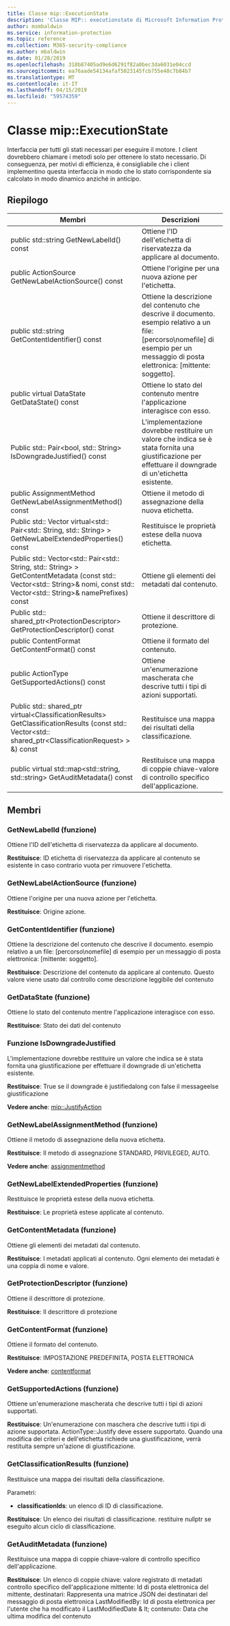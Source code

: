 ```yaml
---
title: Classe mip::ExecutionState
description: 'Classe MIP:: executionstate di Microsoft Information Protection (MIP) SDK vengono documentate.'
author: msmbaldwin
ms.service: information-protection
ms.topic: reference
ms.collection: M365-security-compliance
ms.author: mbaldwin
ms.date: 01/28/2019
ms.openlocfilehash: 318b87405ad9e6d6291f82a0bec3da6031e04ccd
ms.sourcegitcommit: ea76aade54134afaf5023145fcb755e40c7b84b7
ms.translationtype: MT
ms.contentlocale: it-IT
ms.lasthandoff: 04/15/2019
ms.locfileid: "59574359"
---
```

# <a name="class-mipexecutionstate"></a>Classe mip::ExecutionState 
Interfaccia per tutti gli stati necessari per eseguire il motore.
I client dovrebbero chiamare i metodi solo per ottenere lo stato necessario. Di conseguenza, per motivi di efficienza, è consigliabile che i client implementino questa interfaccia in modo che lo stato corrispondente sia calcolato in modo dinamico anziché in anticipo.
  
## <a name="summary"></a>Riepilogo
 Membri                        | Descrizioni                                
--------------------------------|---------------------------------------------
public std::string GetNewLabelId() const  |  Ottiene l'ID dell'etichetta di riservatezza da applicare al documento.
public ActionSource GetNewLabelActionSource() const  |  Ottiene l'origine per una nuova azione per l'etichetta.
public std::string GetContentIdentifier() const  |  Ottiene la descrizione del contenuto che descrive il documento. esempio relativo a un file: [percorso\nomefile] di esempio per un messaggio di posta elettronica: [mittente: soggetto].
public virtual DataState GetDataState() const  |  Ottiene lo stato del contenuto mentre l'applicazione interagisce con esso.
Public std:: Pair\<bool, std:: String\> IsDowngradeJustified() const  |  L'implementazione dovrebbe restituire un valore che indica se è stata fornita una giustificazione per effettuare il downgrade di un'etichetta esistente.
public AssignmentMethod GetNewLabelAssignmentMethod() const  |  Ottiene il metodo di assegnazione della nuova etichetta.
Public std:: Vector virtual\<std:: Pair\<std:: String, std:: String\> \> GetNewLabelExtendedProperties() const  |  Restituisce le proprietà estese della nuova etichetta.
Public std:: Vector\<std:: Pair\<std:: String, std:: String\> \> GetContentMetadata (const std:: Vector\<std:: String\>& nomi, const std:: Vector\<std:: String\>& namePrefixes) const  |  Ottiene gli elementi dei metadati dal contenuto.
Public std:: shared_ptr\<ProtectionDescriptor\> GetProtectionDescriptor() const  |  Ottiene il descrittore di protezione.
public ContentFormat GetContentFormat() const  |  Ottiene il formato del contenuto.
public ActionType GetSupportedActions() const  |  Ottiene un'enumerazione mascherata che descrive tutti i tipi di azioni supportati.
Public std:: shared_ptr virtual\<ClassificationResults\> GetClassificationResults (const std:: Vector\<std:: shared_ptr\<ClassificationRequest\> \> &) const  |  Restituisce una mappa dei risultati della classificazione.
public virtual std::map\<std::string, std::string\> GetAuditMetadata() const  |  Restituisce una mappa di coppie chiave-valore di controllo specifico dell'applicazione.
  
## <a name="members"></a>Membri
  
### <a name="getnewlabelid-function"></a>GetNewLabelId (funzione)
Ottiene l'ID dell'etichetta di riservatezza da applicare al documento.

  
**Restituisce**: ID etichetta di riservatezza da applicare al contenuto se esistente in caso contrario vuota per rimuovere l'etichetta.
  
### <a name="getnewlabelactionsource-function"></a>GetNewLabelActionSource (funzione)
Ottiene l'origine per una nuova azione per l'etichetta.

  
**Restituisce**: Origine azione.
  
### <a name="getcontentidentifier-function"></a>GetContentIdentifier (funzione)
Ottiene la descrizione del contenuto che descrive il documento. esempio relativo a un file: [percorso\nomefile] di esempio per un messaggio di posta elettronica: [mittente: soggetto].

  
**Restituisce**: Descrizione del contenuto da applicare al contenuto.
Questo valore viene usato dal controllo come descrizione leggibile del contenuto
  
### <a name="getdatastate-function"></a>GetDataState (funzione)
Ottiene lo stato del contenuto mentre l'applicazione interagisce con esso.

  
**Restituisce**: Stato dei dati del contenuto
  
### <a name="isdowngradejustified-function"></a>Funzione IsDowngradeJustified
L'implementazione dovrebbe restituire un valore che indica se è stata fornita una giustificazione per effettuare il downgrade di un'etichetta esistente.

  
**Restituisce**: True se il downgrade è justifiedalong con false il messageelse giustificazione 
  
**Vedere anche**: [mip::JustifyAction](class_mip_justifyaction.md)
  
### <a name="getnewlabelassignmentmethod-function"></a>GetNewLabelAssignmentMethod (funzione)
Ottiene il metodo di assegnazione della nuova etichetta.

  
**Restituisce**: Il metodo di assegnazione STANDARD, PRIVILEGED, AUTO. 
  
**Vedere anche**: [assignmentmethod](mip-enums-and-structs.md#assignmentmethod)
  
### <a name="getnewlabelextendedproperties-function"></a>GetNewLabelExtendedProperties (funzione)
Restituisce le proprietà estese della nuova etichetta.

  
**Restituisce**: Le proprietà estese applicate al contenuto.
  
### <a name="getcontentmetadata-function"></a>GetContentMetadata (funzione)
Ottiene gli elementi dei metadati dal contenuto.

  
**Restituisce**: I metadati applicati al contenuto. Ogni elemento dei metadati è una coppia di nome e valore.
  
### <a name="getprotectiondescriptor-function"></a>GetProtectionDescriptor (funzione)
Ottiene il descrittore di protezione.

  
**Restituisce**: Il descrittore di protezione
  
### <a name="getcontentformat-function"></a>GetContentFormat (funzione)
Ottiene il formato del contenuto.

  
**Restituisce**: IMPOSTAZIONE PREDEFINITA, POSTA ELETTRONICA 
  
**Vedere anche**: [contentformat](mip-enums-and-structs.md#contentformat)
  
### <a name="getsupportedactions-function"></a>GetSupportedActions (funzione)
Ottiene un'enumerazione mascherata che descrive tutti i tipi di azioni supportati.

  
**Restituisce**: Un'enumerazione con maschera che descrive tutti i tipi di azione supportata.
ActionType::Justify deve essere supportato. Quando una modifica dei criteri e dell'etichetta richiede una giustificazione, verrà restituita sempre un'azione di giustificazione.
  
### <a name="getclassificationresults-function"></a>GetClassificationResults (funzione)
Restituisce una mappa dei risultati della classificazione.

Parametri:  
* **classificationIds**: un elenco di ID di classificazione. 



  
**Restituisce**: Un elenco dei risultati di classificazione. restituire nullptr se eseguito alcun ciclo di classificazione.
  
### <a name="getauditmetadata-function"></a>GetAuditMetadata (funzione)
Restituisce una mappa di coppie chiave-valore di controllo specifico dell'applicazione.

  
**Restituisce**: Un elenco di coppie chiave: valore registrato di metadati controllo specifico dell'applicazione mittente: Id di posta elettronica del mittente, destinatari: Rappresenta una matrice JSON dei destinatari del messaggio di posta elettronica LastModifiedBy: Id di posta elettronica per l'utente che ha modificato il LastModifiedDate & lt; contenuto: Data che ultima modifica del contenuto